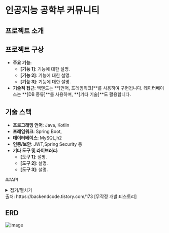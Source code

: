 # 인공지능 공학부 커뮤니티

## 프로젝트 소개


## 프로젝트 구상
- **주요 기능**: 
    - **[기능 1]**: 기능에 대한 설명.
    - **[기능 2]**: 기능에 대한 설명.
    - **[기능 3]**: 기능에 대한 설명.
- **기술적 접근**: 백엔드는 **[언어, 프레임워크]**를 사용하여 구현됩니다. 데이터베이스는 **[DB 종류]**를 사용하며, **[기타 기술]**도 활용합니다.

## 기술 스택
- **프로그래밍 언어**: Java, Kotlin
- **프레임워크**: Spring Boot, 
- **데이터베이스**: MySQL,h2
- **인증/보안**: JWT,Spring Security 등
- **기타 도구 및 라이브러리**:
    - **[도구 1]**: 설명.
    - **[도구 2]**: 설명.
    - **[도구 3]**: 설명.

##API
 <details><summary>접기/펼치기</summary> 접은 내용(ex 소스 코드)</details> 
출처: https://backendcode.tistory.com/173 [무작정 개발:티스토리]

## ERD
![image](https://github.com/user-attachments/assets/2cf550e4-df68-45cc-b5cd-0f7d88839ed4)




